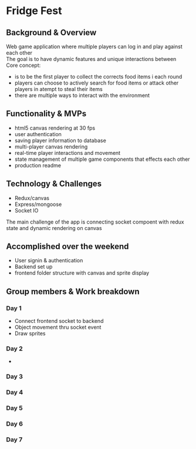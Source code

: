 # Fridge Fest

## Background & Overview
Web game application where multiple players can log in and play against each other  
The goal is to have dynamic features and unique interactions between  
Core concept:
 + is to be the first player to collect the corrects food items i each round
 + players can choose to actively search for food items or attack other players in atempt to steal their items
 + there are multiple ways to interact with the environment

## Functionality & MVPs
+ html5 canvas rendering at 30 fps
+ user authentication
+ saving player information to database
+ multi-player canvas rendering
+ real-time player interactions and movement
+ state management of multiple game components that effects each other
+ production readme

## Technology & Challenges
+ Redux/canvas
+ Express/mongoose
+ Socket IO

The main challenge of the app is connecting socket compoent with redux state and dynamic rendering on canvas

## Accomplished over the weekend
+ User signin & authentication
+ Backend set up
+ frontend folder structure with canvas and sprite display

## Group members & Work breakdown

### Day 1
+ Connect frontend socket to backend
+ Object movement thru socket event
+ Draw sprites

### Day 2
+ 
### Day 3

### Day 4

### Day 5

### Day 6

### Day 7

